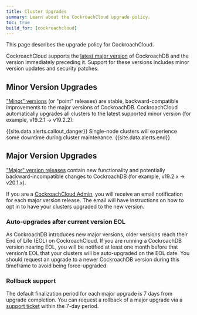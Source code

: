 ```yaml
---
title: Cluster Upgrades
summary: Learn about the CockroachCloud upgrade policy.
toc: true
build_for: [cockroachcloud]
---
```


This page describes the upgrade policy for CockroachCloud.

CockroachCloud supports the [latest major version](https://www.cockroachlabs.com/docs/stable/) of CockroachDB and the version immediately preceding it. Support for these versions includes minor version updates and security patches.

## Minor Version Upgrades
["Minor" versions](https://www.cockroachlabs.com/docs/releases/#testing-releases) (or "point" releases) are stable, backward-compatible improvements to the major versions of CockroachDB. CockroachCloud automatically upgrades all clusters to the latest supported minor version (for example, v19.2.1 → v19.2.2).

{{site.data.alerts.callout_danger}}
Single-node clusters will experience some downtime during cluster maintenance.
{{site.data.alerts.end}}

## Major Version Upgrades

["Major" version releases](https://www.cockroachlabs.com/docs/releases/) contain new functionality and potentially backward-incompatible changes to CockroachDB (for example, v19.2.x → v20.1.x).

If you are a [CockroachCloud Admin](cockroachcloud-console-access-management.html#console-admin), you will receive an email notification for each major version release. The email will have instructions on how to opt in to have your clusters upgraded to the new version.

### Auto-upgrades after current version EOL

As CockroachDB introduces new major versions, older versions reach their End of Life (EOL) on CockroachCloud. If you are running a CockroachDB version nearing EOL, you will be notified at least one month before that version’s EOL that your clusters will be auto-upgraded on the EOL date. You should request an upgrade to a newer CockroachDB version during this timeframe to avoid being force-upgraded.

### Rollback support

The default finalization period for each major upgrade is 7 days from upgrade completion. You can request a rollback of a major upgrade via a [support ticket](https://support.cockroachlabs.com/hc/en-us)  within the 7-day period.
